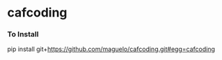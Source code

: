 # cafcoding

### To Install

pip install git+https://github.com/maguelo/cafcoding.git#egg=cafcoding
